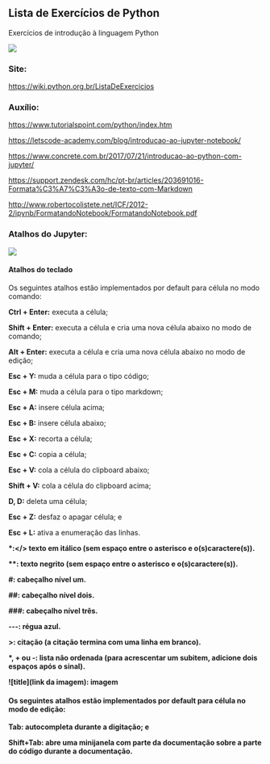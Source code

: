## Lista de Exercícios de Python
Exercícios de introdução à linguagem Python

<img src="https://fiverr-res.cloudinary.com/images/q_auto,f_auto/gigs/114798028/original/36f0ca130873344ad0c2d2428b056e608e17ff9c/do-python-coding-and-jenkins-setup.png">


### Site:

https://wiki.python.org.br/ListaDeExercicios

### Auxílio:

https://www.tutorialspoint.com/python/index.htm

https://letscode-academy.com/blog/introducao-ao-jupyter-notebook/

https://www.concrete.com.br/2017/07/21/introducao-ao-python-com-jupyter/

https://support.zendesk.com/hc/pt-br/articles/203691016-Formata%C3%A7%C3%A3o-de-texto-com-Markdown

http://www.robertocolistete.net/ICF/2012-2/ipynb/FormatandoNotebook/FormatandoNotebook.pdf



### Atalhos do Jupyter:

<img src="https://conceitos.com/wp-content/uploads/geral/Atalho.jpg">

#### Atalhos do teclado

Os seguintes atalhos estão implementados por default para célula no modo comando:

<b>Ctrl + Enter:</b> executa a célula;

<b>Shift + Enter:</b> executa a célula e cria uma nova célula abaixo no modo de comando;

<b>Alt + Enter:</b> executa a célula e cria uma nova célula abaixo no modo de edição;

<b>Esc + Y:</b> muda a célula para o tipo código;

<b>Esc + M:</b> muda a célula para o tipo markdown;

<b>Esc + A:</b> insere célula acima;

<b>Esc + B:</b> insere célula abaixo;

<b>Esc + X:</b> recorta a célula;

<b>Esc + C:</b> copia a célula;

<b>Esc + V:</b> cola a célula do clipboard abaixo;

<b>Shift + V:</b> cola a célula do clipboard acima;

<b>D, D:</b> deleta uma célula;

<b>Esc + Z:</b> desfaz o apagar célula; e

<b>Esc + L:</b> ativa a enumeração das linhas.

<b>*:</> texto em itálico (sem espaço entre o asterisco e o(s)caractere(s)).

<b>**:</b> texto negrito (sem espaço entre o asterisco e o(s)caractere(s)).

<b>#: </b> cabeçalho nível um.

<b>##: </b> cabeçalho nível dois.

<b>###: </b> cabeçalho nível três.

<b>---:</b> régua azul.

<b>>:</b> citação (a citação termina com uma linha em branco).

<b>*, + ou -:</b> lista não ordenada (para acrescentar um subitem, adicione dois espaços após o sinal).

<b>![title](link da imagem):</b> imagem


#### Os seguintes atalhos estão implementados por default para célula no modo de edição:

<b>Tab:</b> autocompleta durante a digitação; e

<b>Shift+Tab:</b> abre uma minijanela com parte da documentação sobre a parte do código durante a documentação.
